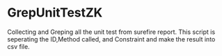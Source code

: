 # GrepUnitTestZK
Collecting and Greping all the unit test from surefire report. This script is seperating the ID,Method called, and Constraint and make the result into csv file.
